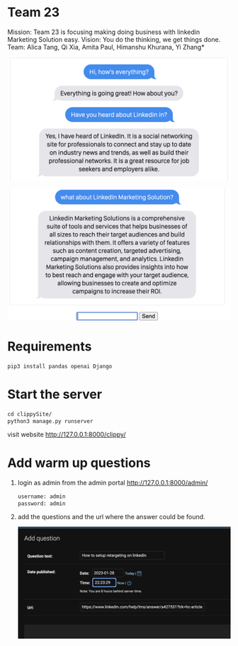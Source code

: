 # Team 23
Mission: Team 23 is focusing making doing business with linkedin Marketing Solution easy.
Vision: You do the thinking, we get things done.
Team: Alica Tang, Qi Xia, Amita Paul, Himanshu Khurana, Yi Zhang*

![what's Linkedin](https://github.com/aliciatang/team23/blob/main/assets/1.png?raw=true)

![what's LMS](https://github.com/aliciatang/team23/blob/main/assets/2.png?raw=true)

# Requirements

```
pip3 install pandas openai Django
```

# Start the server

```
cd clippySite/
python3 manage.py runserver
```
visit website http://127.0.0.1:8000/clippy/

# Add warm up questions
1. login as admin from the admin portal
    http://127.0.0.1:8000/admin/
    ```
    username: admin
    password: admin
    ```
2. add the questions and the url where the answer could be found.

   ![add question](https://github.com/aliciatang/team23/blob/main/assets/retargeting.png?raw=true)


